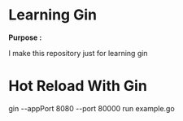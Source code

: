 <h1>Learning Gin</h1>

<b>Purpose :</b>
  <p> I make this repository just for learning gin </p>


<h1>Hot Reload With Gin</h1>
  <p> gin --appPort 8080 --port 80000 run example.go</p>

